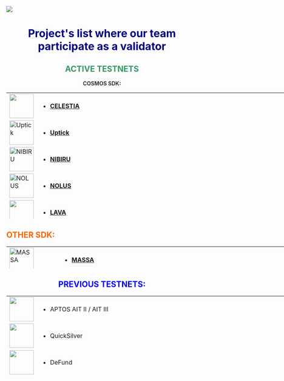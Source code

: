 <div align="center">
<p><img style="display: block; margin-left: auto; margin-right: auto;" src="http://distributedledgerinc.com/wp-content/uploads/2019/04/cosmos_logo.png" /></p>
<h1><span style="color: #000080;">Project's list where our team participate as a validator</span></h1>
<h2 style="text-align: center;"><span style="color: #0000ff;"><span style="color: #339966;"><strong>ACTIVE TESTNETS</strong></span></span></h2>
<p style="color: #2e6c80;"><strong><span style="color: #333333;">COSMOS SDK:</span></strong></p>
<table style="height: 333px; width: 1795px; border-collapse: collapse; border-style: none;">
<tbody>
<tr style="height: 46px;">
<td style="width: 64px; height: 46px;"><img src="https://backend.nodes.guru/assets/a38b56a3-f77b-403f-8850-97ed3b238809" alt="" width="64" height="64" /></td>
<td style="width: 1724px; height: 46px;">
<ul>
<li><a href="https://celestia.explorers.guru/validator/celestiavaloper15dg59hu59lsdmctcqj766ad2gzsfg6nrmg48sg"><strong>CELESTIA</strong></a></li>
</ul>
</td>
</tr>
<tr style="height: 18px;">
<td style="width: 64px; height: 18px;"><img src="https://uptick.explorers.guru/chains/uptick.png" alt="Uptick" width="64" height="64" /></td>
<td style="width: 1724px; height: 18px;">
<ul>
<li><a title="Uptick" href="https://uptick.explorers.guru/validator/uptickvaloper12vy0re6yjmr83wvrr6jp3n648ahmsz0sr6zp5y" target="_blank" rel="noopener"><strong>Uptick</strong></a></li>
</ul>
</td>
</tr>
<tr style="height: 68px;">
<td style="width: 64px; height: 68px;"><img src="https://nibiru.explorers.guru/chains/nibiru.png" alt="NIBIRU" width="64" height="64" /></td>
<td style="width: 1724px; height: 68px;">
<ul>
<li><a href="https://nibiru.explorers.guru/validator/nibivaloper1xm6xlh80jxaxsar0ga7r2ep0j4pdy8au3xlqd3" target="_blank" rel="noopener"><strong>NIBIRU</strong></a></li>
</ul>
</td>
</tr>
<tr style="height: 68px;">
<td style="width: 64px; height: 68px;"><img src="https://nolus.explorers.guru/chains/nolus.png" alt="NOLUS" width="64" height="64" /></td>
<td style="width: 1724px; height: 68px;">
<ul>
<li><a href="https://nolus.explorers.guru/validator/nolusvaloper1h42as0j5hqnjzd03s4962ku8t9zzkswj7j73pg" target="_blank" rel="noopener"><strong>NOLUS</strong></a></li>
</ul>
</td>
</tr>
<tr style="height: 53px;">
<td style="width: 64px; height: 53px;"><img src="https://lava.explorers.guru/chains/lava.svg" alt="" width="64" height="64" /></td>
<td style="width: 1724px; height: 53px;">
<ul>
<li><a title="https://lava.explorers.guru/validator/lava@valoper1xm6xlh80jxaxsar0ga7r2ep0j4pdy8aurfeq99" href="https://nolus.explorers.guru/validator/nolusvaloper1h42as0j5hqnjzd03s4962ku8t9zzkswj7j73pg" target="_blank" rel="noopener"><strong>LAVA</strong></a></li>
</ul>
</td>
</tr>
<tr style="height: 62px;">
<td style="width: 64px; height: 62px;"><img src="https://2061232594-files.gitbook.io/~/files/v0/b/gitbook-x-prod.appspot.com/o/spaces%2F2ufmW7exCclo14ABKCcm%2Fuploads%2FoC43RLB9pbHnkLuk4Imd%2Fsource-logo-S-only.svg?alt=media&amp;token=56741963-b3ff-47e6-a4a2-cbf1ebf69187" alt="Source Protocol" width="64" height="58" /></td>
<td style="width: 1724px; height: 62px;">
<ul>
<li><a title="SOURCE Protocol" href="https://explorer.testnet.sourceprotocol.io/source/staking/sourcevaloper1twzngmmrq3jfkw2pd498d90kynyefnnxsxcgk8" target="_blank"><strong>SOURCE Protocol</strong></a></li>
</ul>
</td>
</tr>
<tr style="height: 18px;">
<td style="width: 64px; height: 18px;"><img src="https://explorer.humans.zone/hIcon.svg" alt="" width="32" height="47" /></td>
<td style="width: 1724px; height: 18px;">
<ul>
<li><a href="https://explorer.humans.zone/humans-testnet/staking/humanvaloper10ehfeamddx9atyq9kll83c9szl522ywftv22r4" target="_blank" rel="noopener"><strong>HUMANS.AI</strong></a></li>
</ul>
</td>
</tr>
</tbody>
</table>
<h2 style="text-align: left;"><span style="color: #ff6600;">OTHER SDK:</span></h2>
<table style="height: 58px; width: 1791px; border-collapse: collapse; border-style: none;">
<tbody>
<tr>
<td style="width: 121.75px;"><img src="https://icodrops.com/wp-content/uploads/2021/11/MassaLabs_logo.jpeg" alt="MASSA" width="64" height="64" /></td>
<td style="width: 1662.25px;">
<ul>
<li><a title="MASSA" href="https://massa.net/" target="_blank"><strong>MASSA</strong></a></li>
</ul>
</td>
</tr>
</tbody>
</table>
<h2 style="text-align: center;"><span style="color: #0000ff;">PREVIOUS TESTNETS:</span></h2>
<table style="height: 219px; width: 1784px; border-collapse: collapse; border-style: none;">
<tbody>
<tr style="height: 46px;">
<td style="width: 64px; height: 46px;"><img src="https://external-content.duckduckgo.com/iu/?u=https%3A%2F%2Fcryptocurrencyjobs.co%2Fstartups%2Fassets%2Flogos%2Faptos.12cffdf92f7fb4c2ee3e582f92e09e6d03d3cbff3bd7a4a9ce3fd0da3839bb4e.jpeg&amp;f=1&amp;nofb=1&amp;ipt=fc21bd4ee8e1f9c0edc476fbd2043dae863bbd76bf3f6105a031234c54648b4a&amp;ipo=images" alt="" width="64" height="64" /></td>
<td style="width: 1713px; height: 46px;">
<ul>
<li>APTOS AIT II / AIT III&nbsp;</li>
</ul>
</td>
</tr>
<tr style="height: 46px;">
<td style="width: 64px; height: 46px;"><img src="https://backend.nodes.guru/assets/6f9f452a-9eb9-446a-a86c-6dc434498360" alt="" width="64" height="64" /></td>
<td style="width: 1713px; height: 46px;">
<ul>
<li>QuickSilver</li>
</ul>
</td>
</tr>
<tr style="height: 18px;">
<td style="width: 64px; height: 18px;"><img src="https://backend.nodes.guru/assets/94940479-c6a9-48b1-bfff-1f83545a752b" alt="" width="64" height="64" /></td>
<td style="width: 1713px; height: 18px;">
<ul>
<li>DeFund</li>
</ul>
</td>
</tr>
<tr style="height: 19px;">
<td style="width: 64px; height: 19px;"><img src="https://sui.io/img/sui-logo.svg" alt="" width="64" height="37" /></td>
<td style="width: 1713px; height: 19px;">
<ul>
<li>SUI</li>
</ul>
</td>
</tr>
<tr style="height: 18px;">
<td style="width: 64px; height: 18px;"><img src="https://backend.nodes.guru/assets/46a7af81-bbd6-40ce-bb44-a925f5eb3561" alt="" width="64" height="73" /></td>
<td style="width: 1713px; height: 18px;">
<ul>
<li>Archway</li>
</ul>
</td>
</tr>
<tr style="height: 18px;">
<td style="width: 64px; height: 18px;"><img src="https://backend.nodes.guru/assets/acc16cd8-521e-4083-8172-60865d2eb4c4" alt="" width="64" height="64" /></td>
<td style="width: 1713px; height: 18px;">
<ul>
<li>Rebus</li>
</ul>
</td>
</tr>
<tr style="height: 18px;">
<td style="width: 64px; height: 18px;"><img src="https://backend.nodes.guru/assets/ea269c32-59e4-429d-851a-20aff76dd13a" alt="" width="64" height="64" /></td>
<td style="width: 1713px; height: 18px;">
<ul>
<li>Stride</li>
</ul>
</td>
</tr>
<tr style="height: 18px;">
<td style="width: 64px; height: 18px;"><img src="https://backend.nodes.guru/assets/67798227-57e1-4bfd-ad9d-902e6a6372d0" alt="" width="64" height="64" /></td>
<td style="width: 1713px; height: 18px;">
<ul>
<li>SEI</li>
</ul>
</td>
</tr>
<tr style="height: 18px;">
<td style="width: 64px; height: 18px;"><img src="https://starkware.co/wp-content/uploads/2021/07/Group-177.svg" alt="" width="64" height="64" /></td>
<td style="width: 1713px; height: 18px;">
<ul>
<li>Starknet</li>
</ul>
</td>
</tr>
<tr>
<td style="width: 64px;"><img src="https://avatars.githubusercontent.com/u/112838174?s=200&amp;v=4" alt="Terp" width="64" height="64" /></td>
<td style="width: 1713px;">
<ul>
<li>TerpNetwork</li>
</ul>
</td>
</tr>
<tr>
<td style="width: 64px;"><img src="https://ollo.explorers.guru/chains/ollo.png" alt="OLLO" width="64" height="64" /></td>
<td style="width: 1713px;">
<ul>
<li><a title="OLLO" href="https://ollo.explorers.guru/validator/ollovaloper1twzngmmrq3jfkw2pd498d90kynyefnnxeg7zrc" target="_blank" rel="noopener"><strong>OLLO</strong></a></li>
</ul>
</td>
</tr>
<tr>
<td style="width: 64px;"><img src="https://okp4.explorers.guru/chains/okp4.png" alt="OKP4" width="64" height="49" /></td>
<td style="width: 1713px;">
<ul>
<li><a title="OKP4" href="https://okp4.explorers.guru/validator/okp4valoper1twzngmmrq3jfkw2pd498d90kynyefnnxwsj8lp" target="_blank" rel="noopener"><strong>OKP4</strong></a></li>
</ul>
</td>
</tr>
<tr>
<td style="width: 64px;"><img src="https://gitopia.explorers.guru/chains/gitopia.png" alt="GITOPIA" width="64" height="64" /></td>
<td style="width: 1713px;">
<ul>
<li><a href="https://gitopia.explorers.guru/validator/gitopiavaloper1xm6xlh80jxaxsar0ga7r2ep0j4pdy8aue6k9l8" target="_blank" rel="noopener"><strong>GITOPIA</strong></a></li>
</ul>
<strong><br /></strong></td>
</tr>
<tr>
<td style="width: 64px;"><img src="https://testnet.ping.pub/logos/nois.svg" alt="NOIS" width="64" height="64" /></td>
<td style="width: 1713px;">
<ul>
<li><a href="https://testnet.ping.pub/nois/staking/noisvaloper1v5xayfadhn3emtptsyc9nu7zyuyyze9smdg3h0"><strong>NOIS</strong></a></li>
</ul>
</td>
</tr>
<tr>
<td style="width: 64px;"><img src="https://avatars.githubusercontent.com/u/102963696?s=200&amp;v=4" alt="" width="64" height="64" /></td>
<td style="width: 1713px;">
<ul>
<li><a title="Empower" href="https://empower.explorers.guru/validator/empowervaloper1a9nlpz0cer2cfaqy5z85rvprkxyac4rlsmst0j"><strong>Empowerchain </strong></a><strong>(ENDED)</strong></li>
</ul>
<strong><br /></strong></td>
</tr>
<tr>
<td style="width: 64px;"><img src="https://backend.nodes.guru/assets/f5b8a9eb-b90c-468f-afef-75d6fbf2e9aa" alt="" width="64" height="64" /></td>
<td style="width: 1713px;">
<ul>
<li><a href="https://dws.explorers.guru/validator/dewebvaloper10ehfeamddx9atyq9kll83c9szl522ywfg8jf9l"><strong>DWS </strong></a><strong>(ENDED)</strong></li>
</ul>
</td>
</tr>
</tbody>
</table>
<p>&nbsp; &nbsp; &nbsp; &nbsp; &nbsp; &nbsp; &nbsp;</p>
</div>
